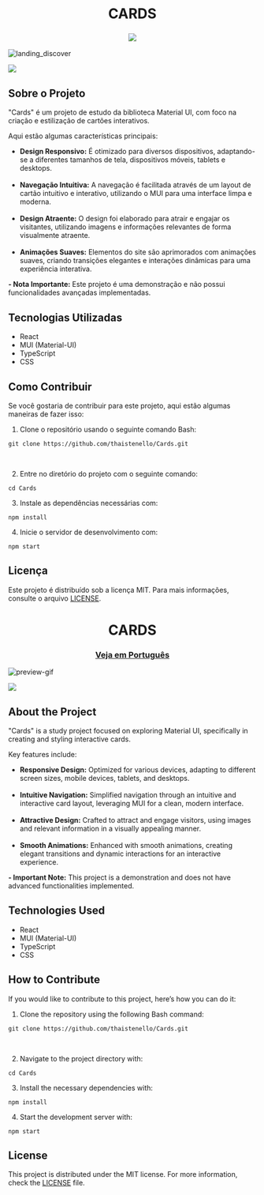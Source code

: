 <h1 align="center" id="cards-portuguese">
CARDS
</h1>

<!-- TOGGLE VERSION -->
<h3 align="center">
    <a href="#">
        <img src="https://github.com/user-attachments/assets/a779aa9d-da76-4af2-b538-fed0ee9fbf42">
    </a>
</h3>

<!-- GIF -->
![landing_discover](https://github.com/user-attachments/assets/3db73984-eebe-4162-9385-814b93a9a25f)

<!-- VERCEL BUTTON -->
<a href="#" target="_blank" align="center">
    <img src="https://github.com/user-attachments/assets/d46458e6-400d-47ba-afa0-7350859e1021">
</a>

<h2>Sobre o Projeto</h2>

<p>
    "Cards" é um projeto de estudo da biblioteca Material UI, com foco na criação e estilização de cartões interativos.
</p>

<p>Aqui estão algumas características principais:</p>

<ul>
    <li><strong>Design Responsivo:</strong> É otimizado para diversos dispositivos, adaptando-se a diferentes tamanhos de tela, dispositivos móveis, tablets e desktops.</li><br>
    <li><strong>Navegação Intuitiva:</strong> A navegação é facilitada através de um layout de cartão intuitivo e interativo, utilizando o MUI para uma interface limpa e moderna.</li><br>
    <li><strong>Design Atraente:</strong> O design foi elaborado para atrair e engajar os visitantes, utilizando imagens e informações relevantes de forma visualmente atraente.</li><br>
    <li><strong>Animações Suaves:</strong> Elementos do site são aprimorados com animações suaves, criando transições elegantes e interações dinâmicas para uma experiência interativa.</li>
</ul>

<p>
    <strong>- Nota Importante:</strong> Este projeto é uma demonstração e não possui funcionalidades avançadas implementadas.
</p>

<h2>Tecnologias Utilizadas</h2>

<ul>
    <li>React</li>
    <li>MUI (Material-UI)</li>
    <li>TypeScript</li>
    <li>CSS</li>
</ul>

<h2>Como Contribuir</h2>
<p>
    Se você gostaria de contribuir para este projeto, aqui estão algumas maneiras de fazer isso:
</p>

<ol>
    <li>Clone o repositório usando o seguinte comando Bash:</li>
</ol>
<pre><code>git clone https://github.com/thaistenello/Cards.git</code></pre><br>

<ol start="2">
    <li>Entre no diretório do projeto com o seguinte comando:</li>
</ol>
<pre><code>cd Cards</code></pre>

<ol start="3">
    <li>Instale as dependências necessárias com:</li>
</ol>
<pre><code>npm install</code></pre>

<ol start="4">
    <li>Inicie o servidor de desenvolvimento com:</li>
</ol>
<pre><code>npm start</code></pre>

<h2>Licença</h2>
<p>
    Este projeto é distribuído sob a licença MIT. Para mais informações, consulte o arquivo <a href="https://github.com/thaistenello/Cards/blob/main/LICENSE">LICENSE</a>.
</p>

<!-- ........................................................... -->
<!-- English version -->

<h1 align="center" id="cards-english">
CARDS
</h1>

<h3 align="center"><a href="#cards-portuguese">Veja em Português</a></h3>

![preview-gif](https://github.com/user-attachments/assets/573839d4-3277-4b11-94cb-9a15e0a93827)

<a href="https://cards-nine-gamma-30.vercel.app/" target="_blank">
    <img src="https://placehold.jp/ffffff/350x50.png?text=View%20Demo&css=%7B%22border-radius%22%3A%2215px%22%2C%22background%22%3A%22%20-webkit-gradient(linear%2C%20left%20top%2C%20left%20bottom%2C%20from(%23dd5538)%2C%20to(%23eb5f5c))%22%7D">
</a>

<h2>About the Project</h2>

<p>
    "Cards" is a study project focused on exploring Material UI, specifically in creating and styling interactive cards.
</p>

<p>Key features include:</p>

<ul>
    <li><strong>Responsive Design:</strong> Optimized for various devices, adapting to different screen sizes, mobile devices, tablets, and desktops.</li><br>
    <li><strong>Intuitive Navigation:</strong> Simplified navigation through an intuitive and interactive card layout, leveraging MUI for a clean, modern interface.</li><br>
    <li><strong>Attractive Design:</strong> Crafted to attract and engage visitors, using images and relevant information in a visually appealing manner.</li><br>
    <li><strong>Smooth Animations:</strong> Enhanced with smooth animations, creating elegant transitions and dynamic interactions for an interactive experience.</li>
</ul>

<p>
    <strong>- Important Note:</strong> This project is a demonstration and does not have advanced functionalities implemented.
</p>

<h2>Technologies Used</h2>

<ul>
    <li>React</li>
    <li>MUI (Material-UI)</li>
    <li>TypeScript</li>
    <li>CSS</li>
</ul>

<h2>How to Contribute</h2>
<p>
    If you would like to contribute to this project, here’s how you can do it:
</p>

<ol>
    <li>Clone the repository using the following Bash command:</li>
</ol>
<pre><code>git clone https://github.com/thaistenello/Cards.git</code></pre><br>

<ol start="2">
    <li>Navigate to the project directory with:</li>
</ol>
<pre><code>cd Cards</code></pre>

<ol start="3">
    <li>Install the necessary dependencies with:</li>
</ol>
<pre><code>npm install</code></pre>

<ol start="4">
    <li>Start the development server with:</li>
</ol>
<pre><code>npm start</code></pre>

<h2>License</h2>
<p>
    This project is distributed under the MIT license. For more information, check the <a href="https://github.com/thaistenello/Cards/blob/main/LICENSE">LICENSE</a> file.
</p>


